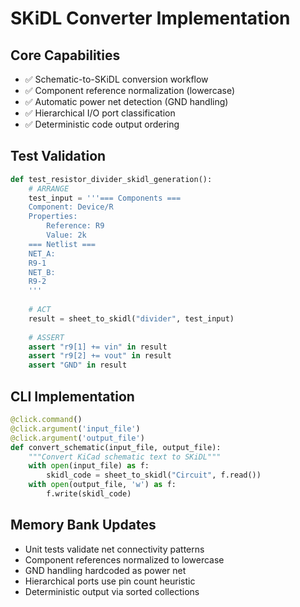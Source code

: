 # SKiDL Converter Implementation

## Core Capabilities
- ✅ Schematic-to-SKiDL conversion workflow
- ✅ Component reference normalization (lowercase)
- ✅ Automatic power net detection (GND handling)
- ✅ Hierarchical I/O port classification
- ✅ Deterministic code output ordering

## Test Validation
```python
def test_resistor_divider_skidl_generation():
    # ARRANGE
    test_input = '''=== Components ===
    Component: Device/R
    Properties:
        Reference: R9
        Value: 2k
    === Netlist ===
    NET_A:
    R9-1
    NET_B: 
    R9-2
    '''
    
    # ACT
    result = sheet_to_skidl("divider", test_input)
    
    # ASSERT
    assert "r9[1] += vin" in result
    assert "r9[2] += vout" in result
    assert "GND" in result
```

## CLI Implementation
```python
@click.command()
@click.argument('input_file')
@click.argument('output_file')
def convert_schematic(input_file, output_file):
    """Convert KiCad schematic text to SKiDL"""
    with open(input_file) as f:
        skidl_code = sheet_to_skidl("Circuit", f.read())
    with open(output_file, 'w') as f:
        f.write(skidl_code)
```

## Memory Bank Updates
- Unit tests validate net connectivity patterns
- Component references normalized to lowercase
- GND handling hardcoded as power net
- Hierarchical ports use pin count heuristic
- Deterministic output via sorted collections
